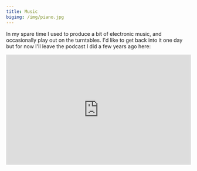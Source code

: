 ```yaml
---
title: Music
bigimg: /img/piano.jpg
---
```


In my spare time I used to produce a bit of electronic music, and occasionally play out on the turntables. I'd like to get back into it one day but for now I'll leave the podcast I did a few years ago here:

<iframe width="100%" height="300" scrolling="no" frameborder="no" allow="autoplay" src="https://w.soundcloud.com/player/?url=https%3A//api.soundcloud.com/tracks/11948909&color=%23ff5500&auto_play=false&hide_related=false&show_comments=true&show_user=true&show_reposts=false&show_teaser=true&visual=true"></iframe>
